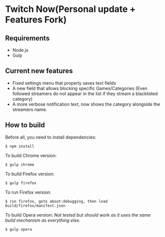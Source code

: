 # Twitch Now(Personal update + Features Fork)

## Requirements

* Node.js
* Gulp

## Current new features

- Fixed settings menu that properly saves text fields
- A new field that allows blocking specific Games/Categories (Even followed streamers do not appear in the list if they stream a blacklisted category)
- A more verbose notification text, now shows the category alongside the streamers name.

## How to build

Before all, you need to install dependencies:
```
$ npm install
```

To build Chrome version:
```
$ gulp chrome
```

To build Firefox version:
```
$ gulp firefox
```

To run Firefox version:
```
$ run firefox, goto about:debugging, then load build/firefox/manifest.json
```

To build Opera version:
_Not tested but should work as it uses the same build mechanism as everything else._
```
$ gulp opera
```